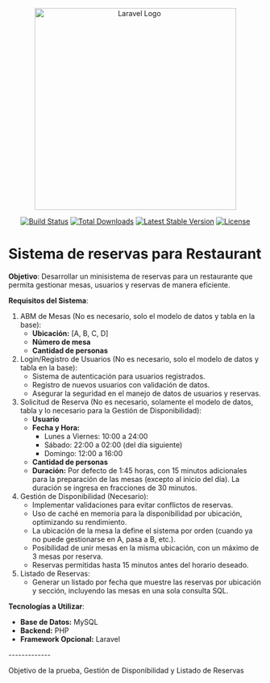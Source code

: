 <p align="center"><a href="https://laravel.com" target="_blank"><img src="https://raw.githubusercontent.com/laravel/art/master/logo-lockup/5%20SVG/2%20CMYK/1%20Full%20Color/laravel-logolockup-cmyk-red.svg" width="400" alt="Laravel Logo"></a></p>

<p align="center">
<a href="https://github.com/laravel/framework/actions"><img src="https://github.com/laravel/framework/workflows/tests/badge.svg" alt="Build Status"></a>
<a href="https://packagist.org/packages/laravel/framework"><img src="https://img.shields.io/packagist/dt/laravel/framework" alt="Total Downloads"></a>
<a href="https://packagist.org/packages/laravel/framework"><img src="https://img.shields.io/packagist/v/laravel/framework" alt="Latest Stable Version"></a>
<a href="https://packagist.org/packages/laravel/framework"><img src="https://img.shields.io/packagist/l/laravel/framework" alt="License"></a>
</p>

# Sistema de reservas para Restaurant

**Objetivo**: Desarrollar un minisistema de reservas para un restaurante que permita gestionar mesas, usuarios y reservas de manera eficiente.

**Requisitos del Sistema**:

1. ABM de Mesas (No es necesario, solo el modelo de datos y tabla en la base):
   * **Ubicación:** [A, B, C, D]
   * **Número de mesa**
   * **Cantidad de personas**
2. Login/Registro de Usuarios (No es necesario, solo el modelo de datos y tabla en la base):
   * Sistema de autenticación para usuarios registrados.
   * Registro de nuevos usuarios con validación de datos.
   * Asegurar la seguridad en el manejo de datos de usuarios y reservas.
3. Solicitud de Reserva (No es necesario, solamente el modelo de datos, tabla y lo necesario para la Gestión de Disponibilidad):
   * **Usuario**
   * **Fecha y Hora:**
     * Lunes a Viernes: 10:00 a 24:00
     * Sábado: 22:00 a 02:00 (del día siguiente)
     * Domingo: 12:00 a 16:00
   * **Cantidad de personas**
   * **Duración:** Por defecto de 1:45 horas, con 15 minutos adicionales para la preparación de las mesas (excepto al inicio del día). La duración se ingresa en fracciones de 30 minutos.
4. Gestión de Disponibilidad (Necesario):
   * Implementar validaciones para evitar conflictos de reservas.
   * Uso de caché en memoria para la disponibilidad por ubicación, optimizando su rendimiento.
   * La ubicación de la mesa la define el sistema por orden (cuando ya no puede gestionarse en A, pasa a B, etc.).
   * Posibilidad de unir mesas en la misma ubicación, con un máximo de 3 mesas por reserva.
   * Reservas permitidas hasta 15 minutos antes del horario deseado.
5. Listado de Reservas:
   * Generar un listado por fecha que muestre las reservas por ubicación y sección, incluyendo las mesas en una sola consulta SQL.

**Tecnologías a Utilizar**:

* **Base de Datos:** MySQL
* **Backend:** PHP
* **Framework Opcional:** Laravel

\-------------

Objetivo de la prueba, Gestión de Disponibilidad y Listado de Reservas